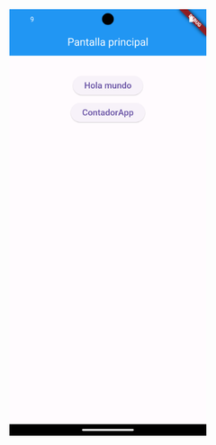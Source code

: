 <img src="https://github.com/IGerardoJR/AllInApp/blob/main/Screenshot_1707202761.png" alt="menu-inicial" width="350" heigth="200"/>
